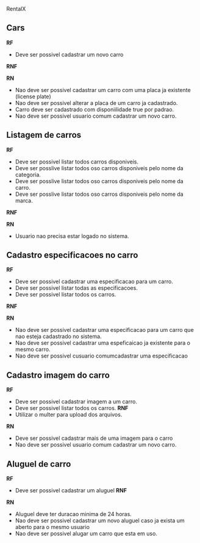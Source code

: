 RentalX
## Cars ##

**RF**
- Deve ser possivel cadastrar um novo carro

**RNF**

**RN**
- Nao deve ser possivel cadastrar um carro com uma placa ja existente (license plate)
- Nao deve ser possivel alterar a placa de um carro ja cadastrado.
- Carro deve ser cadastrado com disponiilidade true por padrao.
- Nao deve ser possivel usuario comum cadastrar um novo carro.

## Listagem de carros ##

**RF**
- Deve ser possivel listar todos carros disponiveis.
- Deve ser posslive listar todos oso carros disponiveis pelo nome da categoria.
- Deve ser posslive listar todos oso carros disponiveis pelo nome da carro.
- Deve ser posslive listar todos oso carros disponiveis pelo nome da marca.

**RNF**

**RN**
- Usuario nao precisa estar logado no sistema.

## Cadastro especificacoes no carro ##

**RF**
- Deve ser possivel cadastrar uma especificacao para um carro.
- Deve ser possivel listar todas as especificacoes.
- Deve ser possivel listar todos os carros.

**RNF**

**RN**
- Nao deve ser possivel cadastrar uma especificacao para um carro que nao esteja cadastrado no sistema.
- Nao deve ser possivel cadastrar uma espeficaicao ja existente para o mesmo carro.
- Nao deve ser possivel cusuario comumcadastrar uma especificacao

## Cadastro imagem do carro ##

**RF**
- Deve ser possivel cadastrar imagem a um carro.
- Deve ser possivel listar todos os carros.
**RNF**
- Utilizar o multer para upload dos arquivos.

**RN**
- Deve ser possivel cadastrar mais de uma imagem para o carro
- Nao deve ser possivel usuario comum cadastrar um novo carro.

## Aluguel de carro ##

**RF**
- Deve ser possivel cadastrar um aluguel
**RNF**


**RN**
- Aluguel deve ter duracao minima de 24 horas.
- Nao deve ser possivel cadastrar um novo aluguel caso ja exista um aberto para o mesmo usuario
- Nao deve ser possivel alugar um carro que esta em uso.